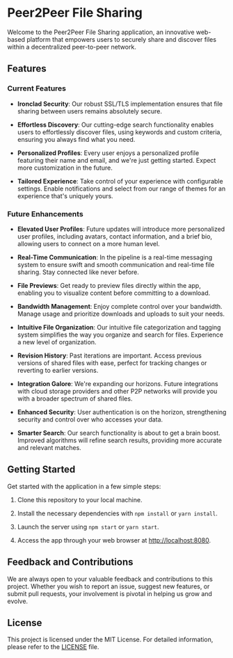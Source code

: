# Peer2Peer File Sharing

Welcome to the Peer2Peer File Sharing application, an innovative web-based platform that empowers users to securely share and discover files within a decentralized peer-to-peer network.

## Features

### Current Features

- **Ironclad Security**: Our robust SSL/TLS implementation ensures that file sharing between users remains absolutely secure.

- **Effortless Discovery**: Our cutting-edge search functionality enables users to effortlessly discover files, using keywords and custom criteria, ensuring you always find what you need.

- **Personalized Profiles**: Every user enjoys a personalized profile featuring their name and email, and we're just getting started. Expect more customization in the future.

- **Tailored Experience**: Take control of your experience with configurable settings. Enable notifications and select from our range of themes for an experience that's uniquely yours.

### Future Enhancements

- **Elevated User Profiles**: Future updates will introduce more personalized user profiles, including avatars, contact information, and a brief bio, allowing users to connect on a more human level.

- **Real-Time Communication**: In the pipeline is a real-time messaging system to ensure swift and smooth communication and real-time file sharing. Stay connected like never before.

- **File Previews**: Get ready to preview files directly within the app, enabling you to visualize content before committing to a download.

- **Bandwidth Management**: Enjoy complete control over your bandwidth. Manage usage and prioritize downloads and uploads to suit your needs.

- **Intuitive File Organization**: Our intuitive file categorization and tagging system simplifies the way you organize and search for files. Experience a new level of organization.

- **Revision History**: Past iterations are important. Access previous versions of shared files with ease, perfect for tracking changes or reverting to earlier versions.

- **Integration Galore**: We're expanding our horizons. Future integrations with cloud storage providers and other P2P networks will provide you with a broader spectrum of shared files.

- **Enhanced Security**: User authentication is on the horizon, strengthening security and control over who accesses your data.

- **Smarter Search**: Our search functionality is about to get a brain boost. Improved algorithms will refine search results, providing more accurate and relevant matches.

## Getting Started

Get started with the application in a few simple steps:

1. Clone this repository to your local machine.

2. Install the necessary dependencies with `npm install` or `yarn install`.

3. Launch the server using `npm start` or `yarn start`.

4. Access the app through your web browser at [http://localhost:8080](http://localhost:8080).

## Feedback and Contributions

We are always open to your valuable feedback and contributions to this project. Whether you wish to report an issue, suggest new features, or submit pull requests, your involvement is pivotal in helping us grow and evolve.

## License

This project is licensed under the MIT License. For detailed information, please refer to the [LICENSE](LICENSE) file.

